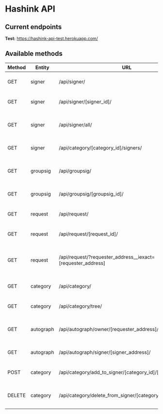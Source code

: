 # Hashink API

## Current endpoints

**Test:** https://hashink-api-test.herokuapp.com/

## Available methods

Method | Entity | URL | Remarks
------ | ------ | --- | -------
GET | signer | /api/signer/ | Retrieve active signers list
GET | signer | /api/signer/[signer_id]/ | Retrieve signer detail
GET | signer | /api/signer/all/ | Retrieve signer and groups mixed list
GET | signer | /api/category/[category_id]/signers/ | Retrieve signers by category
GET | groupsig | /api/groupsig/ | Retrieve active groups of signers list
GET | groupsig | /api/groupsig/[groupsig_id]/ | Retrieve groupsig detail
GET | request | /api/request/ | Retrieve requests list
GET | request | /api/request/[request_id]/ | Retrieve request detail
GET | request | /api/request/?requester_address__iexact=[requester_address] | Retrieve requests list by requester address
GET | category | /api/category/ | Retrieve categories flat list
GET | category | /api/category/tree/ | Retrieve categories tree list
GET | autograph | /api/autograph/owner/[requester_address]/ | Retrieve autographs by requester
GET | autograph | /api/autograph/signer/[signer_address]/ | Retrieve autographs by signer
POST | category | /api/category/add_to_signer/[category_id]/[signer_id]/ | Add category to signer
DELETE | category | /api/category/delete_from_signer/[category_id]/[signer_id]/ | Remove category from signer
